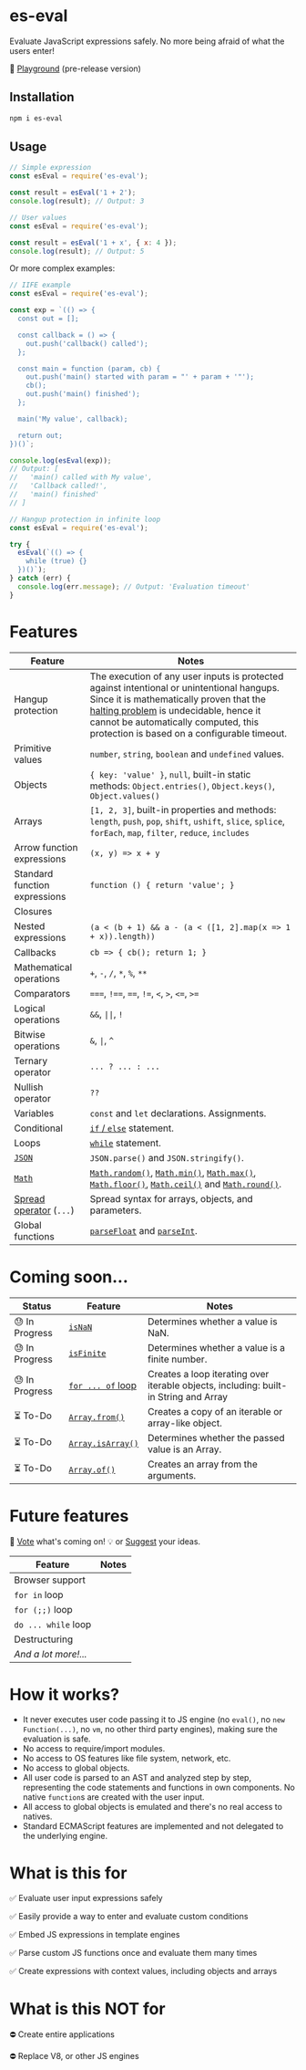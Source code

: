 # es-eval

Evaluate JavaScript expressions safely.
No more being afraid of what the users enter!

:game_die: [Playground](https://danielduarte.github.io/es-eval-playground/) (pre-release version)

## Installation

```bash
npm i es-eval
```

## Usage

```js
// Simple expression
const esEval = require('es-eval');

const result = esEval('1 + 2');
console.log(result); // Output: 3
```

```js
// User values
const esEval = require('es-eval');

const result = esEval('1 + x', { x: 4 });
console.log(result); // Output: 5
```

Or more complex examples:

```js
// IIFE example
const esEval = require('es-eval');

const exp = `(() => {
  const out = [];

  const callback = () => {
    out.push('callback() called');
  };

  const main = function (param, cb) {
    out.push('main() started with param = "' + param + '"');
    cb();
    out.push('main() finished');
  };

  main('My value', callback);

  return out;
})()`;

console.log(esEval(exp));
// Output: [
//   'main() called with My value',
//   'Callback called!',
//   'main() finished'
// ]
```

```js
// Hangup protection in infinite loop
const esEval = require('es-eval');

try {
  esEval(`(() => {
    while (true) {}
  })()`);
} catch (err) {
  console.log(err.message); // Output: 'Evaluation timeout'
}
```

# Features

| Feature | Notes |
|---------|-------|
| Hangup protection | The execution of any user inputs is protected against intentional or unintentional hangups. Since it is mathematically proven that the [halting problem](https://en.wikipedia.org/wiki/Halting_problem) is undecidable, hence it cannot be automatically computed, this protection is based on a configurable timeout. |
| Primitive values | `number`, `string`, `boolean` and `undefined` values. |
| Objects | `{ key: 'value' }`, `null`, built-in static methods: `Object.entries()`, `Object.keys()`, `Object.values()` |
| Arrays | `[1, 2, 3]`, built-in properties and methods: `length`, `push`, `pop`, `shift`, `ushift`, `slice`, `splice`, `forEach`, `map`, `filter`, `reduce`, `includes` |
| Arrow function expressions | `(x, y) => x + y` |
| Standard function expressions | `function () { return 'value'; }` |
| Closures | |
| Nested expressions | `(a < (b + 1) && a - (a < ([1, 2].map(x => 1 + x)).length))`  |
| Callbacks | `cb => { cb(); return 1; }` |
| Mathematical operations | `+`, `-`, `/`, `*`, `%`, `**` |
| Comparators | `===`, `!==`, `==`, `!=`, `<`, `>`, `<=`, `>=` |
| Logical operations | `&&`, <code>&#124;&#124;</code>, `!` |
| Bitwise operations | `&`, <code>&#124;</code>, `^` |
| Ternary operator | `... ? ... : ...` |
| Nullish operator | `??` |
| Variables | `const` and `let` declarations. Assignments. |
| Conditional | [`if` / `else`](https://developer.mozilla.org/en-US/docs/Web/JavaScript/Reference/Statements/if...else) statement. |
| Loops | [`while`](https://developer.mozilla.org/en-US/docs/Web/JavaScript/Reference/Statements/while) statement. |
| [`JSON`](https://developer.mozilla.org/en-US/docs/Web/JavaScript/Reference/Global_Objects/JSON) | `JSON.parse()` and `JSON.stringify()`. |
| [`Math`](https://developer.mozilla.org/en-US/docs/Web/JavaScript/Reference/Global_Objects/Math) | [`Math.random()`](https://developer.mozilla.org/en-US/docs/Web/JavaScript/Reference/Global_Objects/Math/random), [`Math.min()`](https://developer.mozilla.org/en-US/docs/Web/JavaScript/Reference/Global_Objects/Math/min), [`Math.max()`](https://developer.mozilla.org/en-US/docs/Web/JavaScript/Reference/Global_Objects/Math/max), [`Math.floor()`](https://developer.mozilla.org/en-US/docs/Web/JavaScript/Reference/Global_Objects/Math/floor), [`Math.ceil()`](https://developer.mozilla.org/en-US/docs/Web/JavaScript/Reference/Global_Objects/Math/ceil) and [`Math.round()`](https://developer.mozilla.org/en-US/docs/Web/JavaScript/Reference/Global_Objects/Math/round). |
| [Spread operator](https://developer.mozilla.org/en-US/docs/Web/JavaScript/Reference/Operators/Spread_syntax) (`...`) | Spread syntax for arrays, objects, and parameters. |
| Global functions | [`parseFloat`](https://developer.mozilla.org/en-US/docs/Web/JavaScript/Reference/Global_Objects/parseFloat) and [`parseInt`](https://developer.mozilla.org/en-US/docs/Web/JavaScript/Reference/Global_Objects/parseInt). |

# Coming soon...

| Status | Feature | Notes |
|--------|---------|-------|
| :sweat: In Progress | [`isNaN`](https://developer.mozilla.org/en-US/docs/Web/JavaScript/Reference/Global_Objects/isNaN) | Determines whether a value is NaN. |
| :sweat: In Progress | [`isFinite`](https://developer.mozilla.org/en-US/docs/Web/JavaScript/Reference/Global_Objects/isFinite) | Determines whether a value is a finite number. |
| :sweat: In Progress | [`for ... of` loop](https://developer.mozilla.org/en-US/docs/Web/JavaScript/Reference/Statements/for...of) | Creates a loop iterating over iterable objects, including: built-in String and Array |
| :hourglass_flowing_sand: To-Do | [`Array.from()`](https://developer.mozilla.org/en-US/docs/Web/JavaScript/Reference/Global_Objects/Array/from) | Creates a copy of an iterable or array-like object. |
| :hourglass_flowing_sand: To-Do | [`Array.isArray()`](https://developer.mozilla.org/en-US/docs/Web/JavaScript/Reference/Global_Objects/Array/isArray) | Determines whether the passed value is an Array. |
| :hourglass_flowing_sand: To-Do | [`Array.of()`](https://developer.mozilla.org/en-US/docs/Web/JavaScript/Reference/Global_Objects/Array/of) | Creates an array from the arguments. |

# Future features

:incoming_envelope: [Vote](http://etc.ch/YzCv) what's coming on! :bulb: or [Suggest](https://github.com/danielduarte/es-eval/issues/new) your ideas.

| Feature | Notes |
|---------|-------|
| Browser support | |
| `for in` loop | |
| `for (;;)` loop | |
| `do ... while` loop | |
| Destructuring | |
| *And a lot more!...* | |

# How it works?

- It never executes user code passing it to JS engine (no `eval()`, no `new Function(...)`, no `vm`, no other third party engines), making sure the evaluation is safe.
- No access to require/import modules.
- No access to OS features like file system, network, etc.
- No access to global objects.
- All user code is parsed to an AST and analyzed step by step, representing the code statements and functions in own components. No native `function`s are created with the user input.
- All access to global objects is emulated and there's no real access to natives.
- Standard ECMAScript features are implemented and not delegated to the underlying engine.

# What is this for

:white_check_mark: Evaluate user input expressions safely

:white_check_mark: Easily provide a way to enter and evaluate custom conditions 

:white_check_mark: Embed JS expressions in template engines

:white_check_mark: Parse custom JS functions once and evaluate them many times

:white_check_mark: Create expressions with context values, including objects and arrays


# What is this **NOT** for

:no_entry: Create entire applications

:no_entry: Replace V8, or other JS engines
